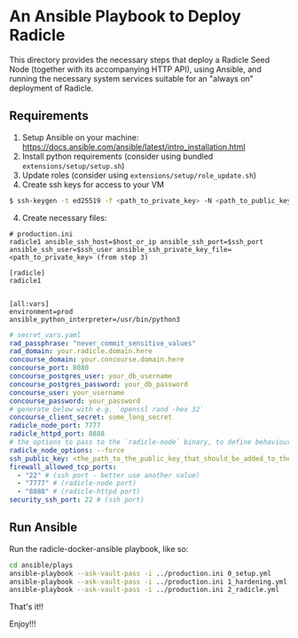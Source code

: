 # An Ansible Playbook to Deploy Radicle

This directory provides the necessary steps that deploy a Radicle Seed Node (together with its accompanying HTTP API), using Ansible, and running the necessary system services suitable for an "always on" deployment of Radicle.

## Requirements

1. Setup Ansible on your machine: https://docs.ansible.com/ansible/latest/intro_installation.html 
1. Install python requirements (consider using bundled `extensions/setup/setup.sh`)
2. Update roles (consider using `extensions/setup/role_update.sh`)
3. Create ssh keys for access to your VM
```bash
$ ssh-keygen -t ed25519 -f <path_to_private_key> -N <path_to_public_key>
```
4. Create necessary files: 

```
# production.ini
radicle1 ansible_ssh_host=$host_or_ip ansible_ssh_port=$ssh_port ansible_ssh_user=$ssh_user ansible_ssh_private_key_file=<path_to_private_key> (from step 3)

[radicle]
radicle1


[all:vars]
environment=prod
ansible_python_interpreter=/usr/bin/python3
```


```yaml
# secret_vars.yaml
rad_passphrase: "never_commit_sensitive_values"
rad_domain: your.radicle.domain.here
concourse_domain: your.concourse.domain.here
concourse_port: 8080
concourse_postgres_user: your_db_username
concourse_postgres_password: your_db_password
concourse_user: your_username
concourse_password: your_password
# generate below with e.g. `openssl rand -hex 32`
concourse_client_secret: some_long_secret
radicle_node_port: 7777
radicle_httpd_port: 8888
# the options to pass to the `radicle-node` binary, to define behaviour of your seed node, e.g.
radicle_node_options: --force
ssh_public_key: <the_path_to_the_public_key_that_should_be_added_to_the_authorized_keys_of_the_newly_created_user> # `<path_to_public_key> from step 3
firewall_allowed_tcp_ports:
  - "22" # (ssh port - better use another value) 
  - "7777" # (radicle-node port)
  - "8888" # (radicle-httpd port) 
security_ssh_port: 22 # (ssh port)
```

## Run Ansible


Run the radicle-docker-ansible playbook, like so: 

```bash
cd ansible/plays
ansible-playbook --ask-vault-pass -i ../production.ini 0_setup.yml
ansible-playbook --ask-vault-pass -i ../production.ini 1_hardening.yml
ansible-playbook --ask-vault-pass -i ../production.ini 2_radicle.yml
```

That's it!!   


Enjoy!!! 


